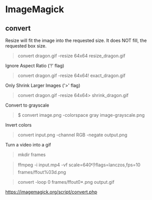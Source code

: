 # ImageMagick
## convert
Resize will fit the image into the requested size.
It does NOT fill, the requested box size.
> convert dragon.gif    -resize 64x64  resize_dragon.gif

Ignore Aspect Ratio ('!' flag)
> convert dragon.gif    -resize 64x64\!  exact_dragon.gif

Only Shrink Larger Images ('>' flag)
> convert dragon.gif    -resize 64x64\>  shrink_dragon.gif

Convert to grayscale
> $ convert image.png -colorspace gray image-grayscale.png

Invert colors
> convert input.png -channel RGB -negate output.png

Turn a video into a gif
> mkdir frames

> ffmpeg -i input.mp4 -vf scale=640:-1:flags=lanczos,fps=10 frames/ffout%03d.png

> convert -loop 0 frames/ffout0*.png output.gif

https://imagemagick.org/script/convert.php

